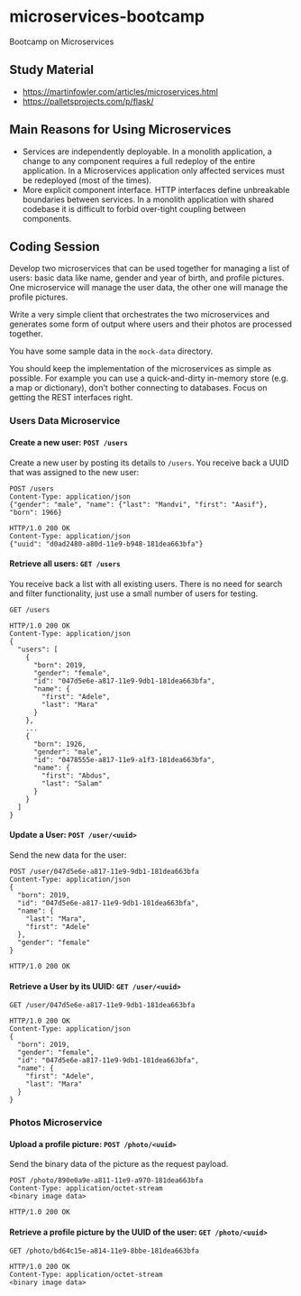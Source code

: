 # microservices-bootcamp
Bootcamp on Microservices

## Study Material

* https://martinfowler.com/articles/microservices.html
* https://palletsprojects.com/p/flask/

## Main Reasons for Using Microservices

* Services are independently deployable. In a monolith application, a change to
any component requires a full redeploy of the entire application. In a Microservices
application only affected services must be redeployed (most of the times).
* More explicit component interface. HTTP interfaces define unbreakable boundaries
between services. In a monolith application with shared codebase it is difficult to
forbid over-tight coupling between components.

## Coding Session

Develop two microservices that can be used together for managing a list of users:
basic data like name, gender and year of birth, and profile pictures. One
microservice will manage the user data, the other one will manage the profile
pictures.

Write a very simple client that orchestrates the two microservices and generates 
some form of output where users and their photos are processed together.

You have some sample data in the `mock-data` directory.

You should keep the implementation of the microservices as simple as possible. For
example you can use a quick-and-dirty in-memory store (e.g. a map or dictionary),
don't bother connecting to databases. Focus on getting the REST interfaces right.

### Users Data Microservice

#### Create a new user: `POST /users`

Create a new user by posting its details to `/users`. You receive back a UUID that
was assigned to the new user:

```
POST /users
Content-Type: application/json
{"gender": "male", "name": {"last": "Mandvi", "first": "Aasif"}, "born": 1966}
```

```
HTTP/1.0 200 OK
Content-Type: application/json
{"uuid": "d0ad2480-a80d-11e9-b948-181dea663bfa"}
```

#### Retrieve all users: `GET /users`

You receive back a list with all existing users. There is no need for search and
filter functionality, just use a small number of users for testing.

```
GET /users
```

```
HTTP/1.0 200 OK
Content-Type: application/json
{
  "users": [
    {
      "born": 2019, 
      "gender": "female", 
      "id": "047d5e6e-a817-11e9-9db1-181dea663bfa", 
      "name": {
        "first": "Adele", 
        "last": "Mara"
      }
    }, 
    ...
    {
      "born": 1926, 
      "gender": "male", 
      "id": "0478555e-a817-11e9-a1f3-181dea663bfa", 
      "name": {
        "first": "Abdus", 
        "last": "Salam"
      }
    }
  ]
}
```

#### Update a User: `POST /user/<uuid>`

Send the new data for the user:

```
POST /user/047d5e6e-a817-11e9-9db1-181dea663bfa
Content-Type: application/json
{
  "born": 2019,
  "id": "047d5e6e-a817-11e9-9db1-181dea663bfa",
  "name": {
    "last": "Mara",
    "first": "Adele"
  },
  "gender": "female"
}
```

```
HTTP/1.0 200 OK
```

#### Retrieve a User by its UUID: `GET /user/<uuid>`

```
GET /user/047d5e6e-a817-11e9-9db1-181dea663bfa
```

```
HTTP/1.0 200 OK
Content-Type: application/json
{
  "born": 2019, 
  "gender": "female", 
  "id": "047d5e6e-a817-11e9-9db1-181dea663bfa", 
  "name": {
    "first": "Adele", 
    "last": "Mara"
  }
}
```

### Photos Microservice

#### Upload a profile picture: `POST /photo/<uuid>`

Send the binary data of the picture as the request payload.

```
POST /photo/890e0a9e-a811-11e9-a970-181dea663bfa
Content-Type: application/octet-stream
<binary image data>
```

```
HTTP/1.0 200 OK
```

#### Retrieve a profile picture by the UUID of the user: `GET /photo/<uuid>`

```
GET /photo/bd64c15e-a814-11e9-8bbe-181dea663bfa
```

```
HTTP/1.0 200 OK
Content-Type: application/octet-stream
<binary image data>
```
